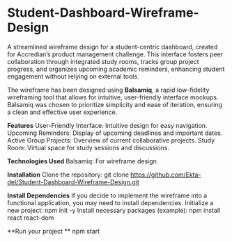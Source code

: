 # Student-Dashboard-Wireframe-Design
A streamlined wireframe design for a student-centric dashboard, created for Accredian’s product management challenge. This interface fosters peer collaboration through integrated study rooms, tracks group project progress, and organizes upcoming academic reminders, enhancing student engagement without relying on external tools.

The wireframe has been designed using **Balsamiq**, a rapid low-fidelity wireframing tool that allows for intuitive, user-friendly interface mockups. Balsamiq was chosen to prioritize simplicity and ease of iteration, ensuring a clean and effective user experience.

**Features**
User-Friendly Interface: Intuitive design for easy navigation.
Upcoming Reminders: Display of upcoming deadlines and important dates.
Active Group Projects: Overview of current collaborative projects.
Study Room: Virtual space for study sessions and discussions.

**Technologies Used**
Balsamiq: For wireframe design.

**Installation**
Clone the repository:
git clone https://github.com/Ekta-del/Student-Dashboard-Wireframe-Design.git

**Install Dependencies**
If you decide to implement the wireframe into a functional application, you may need to install dependencies.
Initialize a new project:
npm init -y
Install necessary packages (example):
npm install react react-dom

**Run your project **
npm start
